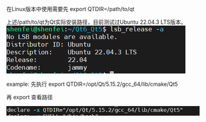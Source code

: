 在Linux版本中使用需要先 export QTDIR=/path/to/qt

上述/path/to/qt为Qt实际安装路径，目前测试过Ubuntu 22.04.3 LTS版本。
![img.png](img.png)

example:
先执行
export QTDIR=/opt/Qt/5.15.2/gcc_64/lib/cmake/Qt5

再 export 查看路径

![img_1.png](img_1.png)